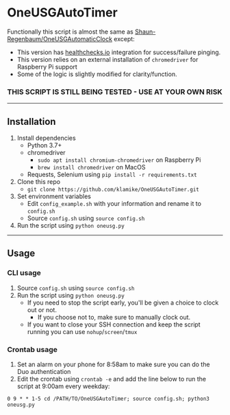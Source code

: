 # OneUSGAutoTimer

Functionally this script is almost the same as [Shaun-Regenbaum/OneUSGAutomaticClock](https://github.com/Shaun-Regenbaum/OneUSGAutomaticClock) except:
- This version has [healthchecks.io](https://healthchecks.io) integration for success/failure pinging. 
- This version relies on an external installation of `chromedriver` for Raspberry Pi support
- Some of the logic is slightly modified for clarity/function.

### THIS SCRIPT IS STILL BEING TESTED - USE AT YOUR OWN RISK
___

## Installation

1. Install dependencies
    - Python 3.7+ 
    - chromedriver
      - `sudo apt install chromium-chromedriver` on Raspberry Pi
      - `brew install chromedriver` on MacOS
    - Requests, Selenium using `pip install -r requirements.txt`
2. Clone this repo
    - `git clone https://github.com/klamike/OneUSGAutoTimer.git`
3. Set environment variables
    - Edit `config_example.sh` with your information and rename it to `config.sh`
    - Source `config.sh` using `source config.sh`
4. Run the script using `python oneusg.py`

___

## Usage

### CLI usage

1. Source `config.sh` using `source config.sh`
2. Run the script using `python oneusg.py`
   - If you need to stop the script early, you'll be given a choice to clock out or not.
      - If you choose not to, make sure to manually clock out.
   - If you want to close your SSH connection and keep the script running you can use `nohup`/`screen`/`tmux`

### Crontab usage

1. Set an alarm on your phone for 8:58am to make sure you can do the Duo authentication
2. Edit the crontab using `crontab -e` and add the line below to run the script at 9:00am every weekday:

`0 9 * * 1-5 cd /PATH/TO/OneUSGAutoTimer; source config.sh; python3 oneusg.py`
